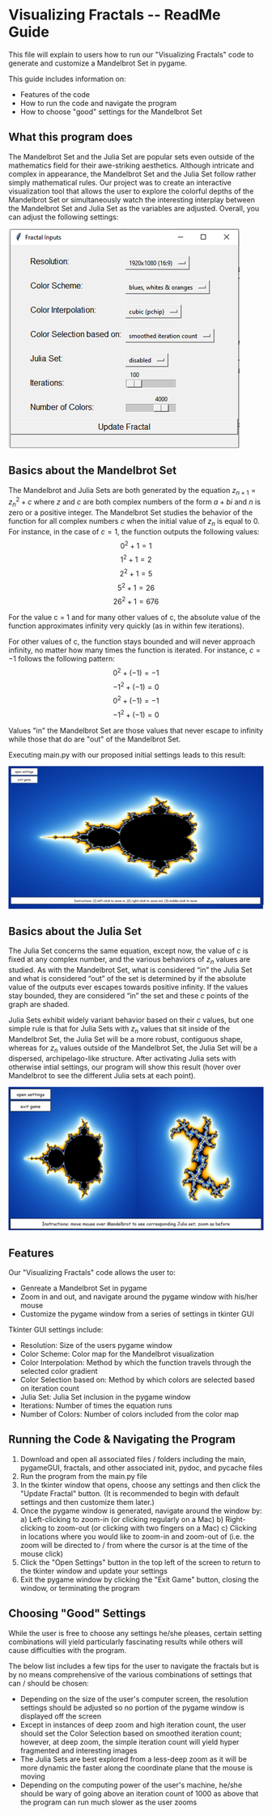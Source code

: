 # Visualizing Fractals -- ReadMe Guide

This file will explain to users how to run our "Visualizing Fractals" code to generate and customize a Mandelbrot Set in pygame.

This guide includes information on:

- Features of the code
- How to run the code and navigate the program
- How to choose "good" settings for the Mandelbrot Set

## What this program does

The Mandelbrot Set and the Julia Set are popular sets even outside of the mathematics field for their awe-striking aesthetics. Although intricate and complex in appearance, the Mandelbrot Set and the Julia Set follow rather simply mathematical rules. Our project was to create an interactive visualization tool that allows the user to explore the colorful depths of the Mandelbrot Set or simultaneously watch the interesting interplay between the Mandelbrot Set and Julia Set as the variables are adjusted. Overall, you can adjust the following settings:

![Settings](https://github.com/lassefschmidt/Visualizing-Fractals-Mandelbrot-and-Julia-Sets/blob/main/sample_images/Settings.PNG)

## Basics about the Mandelbrot Set

The Mandelbrot and Julia Sets are both generated by the equation $z_{n+1} = z_{n}^{2} + c$ where $z$ and $c$ are both complex numbers of the form $a + bi$ and $n$ is zero or a positive integer. The Mandelbrot Set studies the behavior of the function for all complex numbers $c$ when the initial value of $z_{n}$ is equal to 0. For instance, in the case of $c = 1$, the function outputs the following values:
$$0^{2} + 1 = 1$$
$$1^{2} + 1 = 2$$
$$2^{2} + 1 = 5$$
$$5^{2} + 1 = 26$$
$$26^{2} + 1 = 676$$

For the value c = 1 and for many other values of c, the absolute value of the function approximates infinity very quickly (as in within few iterations). 

For other values of c, the function stays bounded and will never approach infinity, no matter how many times the function is iterated.  For instance, $c = -1$ follows the following pattern:
$$0^{2} + (-1) = -1$$
$$-1^{2} + (-1) = 0$$
$$0^{2} + (-1) = -1$$
$$-1^{2} + (-1) = 0$$

Values "in" the Mandelbrot Set are those values that never escape to infinity while those that do are "out" of the Mandelbrot Set.

Executing main.py with our proposed initial settings leads to this result:

![Mandelbrot](https://github.com/lassefschmidt/Visualizing-Fractals-Mandelbrot-and-Julia-Sets/blob/main/sample_images/Game%20Intialization.PNG)

## Basics about the Julia Set

The Julia Set concerns the same equation, except now, the value of $c$ is fixed at any complex number, and the various behaviors of $z_{n}$ values are studied.  As with the Mandelbrot Set, what is considered “in” the Julia Set and what is considered “out” of the set is determined by if the absolute value of the outputs ever escapes towards positive infinity. If the values stay bounded, they are considered “in” the set and these $c$ points of the graph are shaded.

Julia Sets exhibit widely variant behavior based on their $c$ values, but one simple rule is that for Julia Sets with $z_{n}$ values that sit inside of the Mandelbrot Set, the Julia Set will be a more robust, contiguous shape, whereas for $z_{n}$ values outside of the Mandelbrot Set, the Julia Set will be a dispersed, archipelago-like structure. After activating Julia sets with otherwise intial settings, our program will show this result (hover over Mandelbrot to see the different Julia sets at each point).

![Julia Set](https://github.com/lassefschmidt/Visualizing-Fractals-Mandelbrot-and-Julia-Sets/blob/main/sample_images/julia%20set.PNG)

## Features

Our "Visualizing Fractals" code allows the user to:

- Genreate a Mandelbrot Set in pygame
- Zoom in and out, and navigate around the pygame window with his/her mouse
- Customize the pygame window from a series of settings in tkinter GUI

Tkinter GUI settings include:

- Resolution: Size of the users pygame window
- Color Scheme: Color map for the Mandelbrot visualization
- Color Interpolation: Method by which the function travels through the selected color gradient
- Color Selection based on: Method by which colors are selected based on iteration count
- Julia Set: Julia Set inclusion in the pygame window
- Iterations: Number of times the equation runs
- Number of Colors: Number of colors included from the color map

## Running the Code & Navigating the Program

1) Download and open all associated files / folders including the main, pygameGUI, fractals, and other associated init, pydoc, and pycache files
2) Run the program from the main.py file
3) In the tkinter window that opens, choose any settings and then click the "Update Fractal" button. (It is recommended to begin with default settings and then customize them later.)
4) Once the pygame window is generated, navigate around the window by:
    a) Left-clicking to zoom-in (or clicking regularly on a Mac)
    b) Right-clicking to zoom-out (or clicking with two fingers on a Mac)
    c) Clicking in locations where you would like to zoom-in and zoom-out of (i.e. the zoom will be directed to / from where the cursor is at the time of the mouse click)
5) Click the "Open Settings" button in the top left of the screen to return to the tkinter window and update your settings
6) Exit the pygame window by clicking the "Exit Game" button, closing the window, or terminating the program

## Choosing "Good" Settings

While the user is free to choose any settings he/she pleases, certain setting combinations will yield particularly fascinating results while others will cause difficulties with the program. 

The below list includes a few tips for the user to navigate the fractals but is by no means comprehensive of the various combinations of settings that can / should be chosen:

- Depending on the size of the user's computer screen, the resolution settings should be adjusted so no portion of the pygame window is displayed off the screen
- Except in instances of deep zoom and high iteration count, the user should set the Color Selection based on smoothed iteration count; however, at deep zoom, the simple iteration count will yield hyper fragmented and interesting images
- The Julia Sets are best explored from a less-deep zoom as it will be more dynamic the faster along the coordinate plane that the mouse is moving
- Depending on the computing power of the user's machine, he/she should be wary of going above an iteration count of 1000 as above that the program can run much slower as the user zooms
